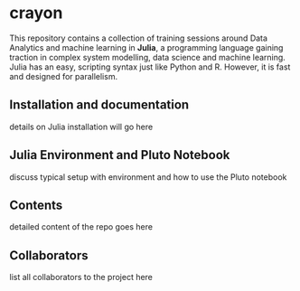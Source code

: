 # crayon
This repository contains a collection of training sessions around Data Analytics and machine learning in **Julia**, a programming language gaining traction in complex system modelling, data science and machine learning. Julia has an easy, scripting syntax just like Python and R. However, it is fast and designed for parallelism.

## Installation and documentation

details on Julia installation will go here

## Julia Environment and Pluto Notebook

discuss typical setup with environment and how to use the Pluto notebook

## Contents

detailed content of the repo goes here

## Collaborators

list all collaborators to the project here
